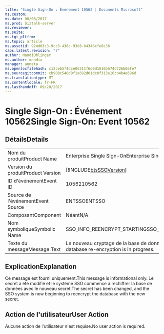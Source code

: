 ```yaml
---
title: "Single Sign-On : Événement 10562 | Documents Microsoft"
ms.custom: 
ms.date: 06/08/2017
ms.prod: biztalk-server
ms.reviewer: 
ms.suite: 
ms.tgt_pltfrm: 
ms.topic: article
ms.assetid: 924d03c3-9cc3-438c-93d8-b4346cfe0c36
caps.latest.revision: "7"
author: MandiOhlinger
ms.author: mandia
manager: anneta
ms.openlocfilehash: c12ceb5f4dce06311f6d0d1816b674d726b0efe7
ms.sourcegitcommit: cb908c540d8f1a692d01dc8f313e16cb4b4e696d
ms.translationtype: MT
ms.contentlocale: fr-FR
ms.lasthandoff: 09/20/2017
---
```

# <a name="single-sign-on-event-10562"></a><span data-ttu-id="ca43d-102">Single Sign-On : Événement 10562</span><span class="sxs-lookup"><span data-stu-id="ca43d-102">Single Sign-On: Event 10562</span></span>
## <a name="details"></a><span data-ttu-id="ca43d-103">Détails</span><span class="sxs-lookup"><span data-stu-id="ca43d-103">Details</span></span>  
  
|||  
|-|-|  
|<span data-ttu-id="ca43d-104">Nom du produit</span><span class="sxs-lookup"><span data-stu-id="ca43d-104">Product Name</span></span>|<span data-ttu-id="ca43d-105">Enterprise Single Sign-On</span><span class="sxs-lookup"><span data-stu-id="ca43d-105">Enterprise Single Sign-On</span></span>|  
|<span data-ttu-id="ca43d-106">Version du produit</span><span class="sxs-lookup"><span data-stu-id="ca43d-106">Product Version</span></span>|[!INCLUDE[btsSSOVersion](../includes/btsssoversion-md.md)]|  
|<span data-ttu-id="ca43d-107">ID d'événement</span><span class="sxs-lookup"><span data-stu-id="ca43d-107">Event ID</span></span>|<span data-ttu-id="ca43d-108">10562</span><span class="sxs-lookup"><span data-stu-id="ca43d-108">10562</span></span>|  
|<span data-ttu-id="ca43d-109">Source de l'événement</span><span class="sxs-lookup"><span data-stu-id="ca43d-109">Event Source</span></span>|<span data-ttu-id="ca43d-110">ENTSSO</span><span class="sxs-lookup"><span data-stu-id="ca43d-110">ENTSSO</span></span>|  
|<span data-ttu-id="ca43d-111">Composant</span><span class="sxs-lookup"><span data-stu-id="ca43d-111">Component</span></span>|<span data-ttu-id="ca43d-112">Néant</span><span class="sxs-lookup"><span data-stu-id="ca43d-112">N/A</span></span>|  
|<span data-ttu-id="ca43d-113">Nom symbolique</span><span class="sxs-lookup"><span data-stu-id="ca43d-113">Symbolic Name</span></span>|<span data-ttu-id="ca43d-114">SSO_INFO_REENCRYPT_STARTING</span><span class="sxs-lookup"><span data-stu-id="ca43d-114">SSO_INFO_REENCRYPT_STARTING</span></span>|  
|<span data-ttu-id="ca43d-115">Texte du message</span><span class="sxs-lookup"><span data-stu-id="ca43d-115">Message Text</span></span>|<span data-ttu-id="ca43d-116">Le nouveau cryptage de la base de données SSO est en cours.</span><span class="sxs-lookup"><span data-stu-id="ca43d-116">SSO database re-encryption is in progress.</span></span>|  
  
## <a name="explanation"></a><span data-ttu-id="ca43d-117">Explication</span><span class="sxs-lookup"><span data-stu-id="ca43d-117">Explanation</span></span>  
 <span data-ttu-id="ca43d-118">Ce message est fourni uniquement.</span><span class="sxs-lookup"><span data-stu-id="ca43d-118">This message is informational only.</span></span> <span data-ttu-id="ca43d-119">Le secret a été modifié et le système SSO commence à rechiffrer la base de données avec le nouveau secret.</span><span class="sxs-lookup"><span data-stu-id="ca43d-119">The secret has been changed, and the SSO system is now beginning to reencrypt the database with the new secret.</span></span>  
  
## <a name="user-action"></a><span data-ttu-id="ca43d-120">Action de l'utilisateur</span><span class="sxs-lookup"><span data-stu-id="ca43d-120">User Action</span></span>  
 <span data-ttu-id="ca43d-121">Aucune action de l'utilisateur n'est requise.</span><span class="sxs-lookup"><span data-stu-id="ca43d-121">No user action is required.</span></span>
